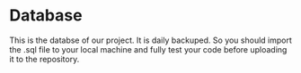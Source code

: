 # Database

This is the databse of our project. It is daily backuped. So you should import the .sql file to your local
machine and fully test your code before uploading it to the repository.
